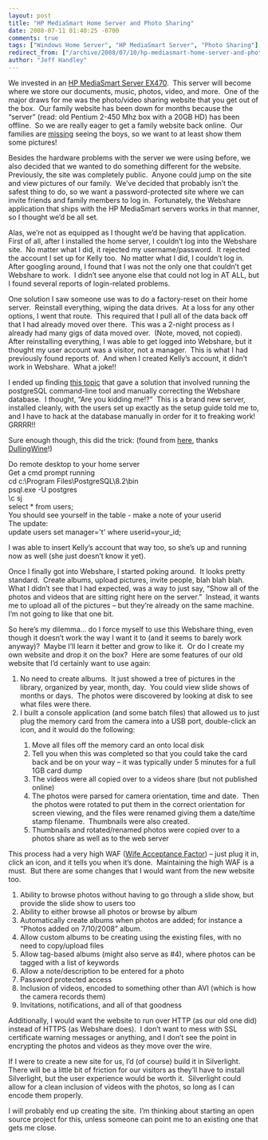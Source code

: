 ```yaml
---
layout: post
title: "HP MediaSmart Home Server and Photo Sharing"
date: 2008-07-11 01:40:25 -0700
comments: true
tags: ["Windows Home Server", "HP MediaSmart Server", "Photo Sharing"]
redirect_from: ["/archive/2008/07/10/hp-mediasmart-home-server-and-photo-sharing.aspx/"]
author: "Jeff Handley"
---
```

<!-- more -->
<p>We invested in an <a href="http://www.amazon.com/EX470-MediaSmart-Server-Windows-Drive/dp/B000UY1WSK" target="_blank">HP MediaSmart Server EX470</a>.  This server will become where we store our documents, music, photos, video, and more.  One of the major draws for me was the photo/video sharing website that you get out of the box.  Our family website has been down for months because the “server” (read: old Pentium 2-450 Mhz box with a 20GB HD) has been offline.  So we are really eager to get a family website back online.  Our families are <a href="http://jeffhandley.com/archive/2008/05/12/life.reboot.aspx" target="_blank">missing</a> seeing the boys, so we want to at least show them some pictures!</p>  <p>Besides the hardware problems with the server we were using before, we also decided that we wanted to do something different for the website.  Previously, the site was completely public.  Anyone could jump on the site and view pictures of our family.  We’ve decided that probably isn’t the safest thing to do, so we want a password-protected site where we can invite friends and family members to log in.  Fortunately, the Webshare application that ships with the HP MediaSmart servers works in that manner, so I thought we’d be all set.</p>  <p>Alas, we’re not as equipped as I thought we’d be having that application.  First of all, after I installed the home server, I couldn’t log into the Webshare site.  No matter what I did, it rejected my username/password.  It rejected the account I set up for Kelly too.  No matter what I did, I couldn’t log in.  After googling around, I found that I was not the only one that couldn’t get Webshare to work.  I didn’t see anyone else that could not log in AT ALL, but I found several reports of login-related problems.</p>  <p>One solution I saw someone use was to do a factory-reset on their home server.  Reinstall everything, wiping the data drives.  At a loss for any other options, I went that route.  This required that I pull all of the data back off that I had already moved over there.  This was a 2-night process as I already had many gigs of data moved over.  (Note, moved, not copied).  After reinstalling everything, I was able to get logged into Webshare, but it thought my user account was a visitor, not a manager.  This is what I had previously found reports of.  And when I created Kelly’s account, it didn’t work in Webshare.  What a joke!!</p>  <p>I ended up finding <a href="http://www.wegotserved.co.uk/forums/index.php?showtopic=2387" target="_blank">this topic</a> that gave a solution that involved running the postgreSQL command-line tool and manually correcting the Webshare database.  I thought, “Are you kidding me!?”  This is a brand new server, installed cleanly, with the users set up exactly as the setup guide told me to, and I have to hack at the database manually in order for it to freaking work!  GRRRR!!</p>  <p>Sure enough though, this did the trick: (found from <a href="http://www.mediasmarthome.com/forum/thread/10263/Don-t-have-visitor-notification-tabs-etc-for-webshare/" target="_blank">here</a>, thanks <a href="http://www.mediasmarthome.com/profile/438/" target="_blank">DullingWine</a>!)</p>  <p>Do remote desktop to your home server   <br />Get a cmd prompt running  <br />cd c:\Program Files\PostgreSQL\8.2\bin  <br />psql.exe -U postgres  <br />\c sj  <br />select * from users;   <br />You should see yourself in the table - make a note of your userid   <br />The update:  <br />update users set manager='t' where userid=your_id;</p>  <p>I was able to insert Kelly’s account that way too, so she’s up and running now as well (she just doesn’t know it yet).</p>  <p>Once I finally got into Webshare, I started poking around.  It looks pretty standard.  Create albums, upload pictures, invite people, blah blah blah.  What I didn’t see that I had expected, was a way to just say, “Show all of the photos and videos that are sitting right here on the server.”  Instead, it wants me to upload all of the pictures – but they’re already on the same machine.  I’m not going to like that one bit.</p>  <p>So here’s my dilemma… do I force myself to use this Webshare thing, even though it doesn’t work the way I want it to (and it seems to barely work anyway)?  Maybe I’ll learn it better and grow to like it.  Or do I create my own website and drop it on the box?  Here are some features of our old website that I’d certainly want to use again:</p>  <ol>   <li>No need to create albums.  It just showed a tree of pictures in the library, organized by year, month, day.  You could view slide shows of months or days.  The photos were discovered by looking at disk to see what files were there.</li>  <li>I built a console application (and some batch files) that allowed us to just plug the memory card from the camera into a USB port, double-click an icon, and it would do the following:</li>  <ol>   <li>Move all files off the memory card an onto local disk</li>  <li>Tell you when this was completed so that you could take the card back and be on your way – it was typically under 5 minutes for a full 1GB card dump</li>  <li>The videos were all copied over to a videos share (but not published online)</li>  <li>The photos were parsed for camera orientation, time and date.  Then the photos were rotated to put them in the correct orientation for screen viewing, and the files were renamed giving them a date/time stamp filename.  Thumbnails were also created.</li>  <li>Thumbnails and rotated/renamed photos were copied over to a photos share as well as to the web server</li>   </ol> </ol>  <p>This process had a very high WAF (<a href="http://www.hanselman.com/blog/iPhoneEverythingThatCouldGoWrongDid.aspx" target="_blank">Wife Acceptance Factor</a>) – just plug it in, click an icon, and it tells you when it’s done.  Maintaining the high WAF is a must.  But there are some changes that I would want from the new website too.</p>  <ol>   <li>Ability to browse photos without having to go through a slide show, but provide the slide show to users too</li>  <li>Ability to either browse all photos or browse by album</li>  <li>Automatically create albums when photos are added; for instance a “Photos added on 7/10/2008” album.</li>  <li>Allow custom albums to be creating using the existing files, with no need to copy/upload files</li>  <li>Allow tag-based albums (might also serve as #4), where photos can be tagged with a list of keywords</li>  <li>Allow a note/description to be entered for a photo</li>  <li>Password protected access</li>  <li>Inclusion of videos, encoded to something other than AVI (which is how the camera records them)</li>  <li>Invitations, notifications, and all of that goodness</li> </ol>  <p>Additionally, I would want the website to run over HTTP (as our old one did) instead of HTTPS (as Webshare does).  I don’t want to mess with SSL certificate warning messages or anything, and I don’t see the point in encrypting the photos and videos as they move over the wire.</p>  <p>If I were to create a new site for us, I’d (of course) build it in Silverlight.  There will be a little bit of friction for our visitors as they’ll have to install Silverlight, but the user experience would be worth it.  Silverlight could allow for a clean inclusion of videos with the photos, so long as I can encode them properly.</p>  <p>I will probably end up creating the site.  I’m thinking about starting an open source project for this, unless someone can point me to an existing one that gets me close.</p>  <p></p>  <p></p>  <p></p>  <p></p>  <p></p>  <p></p>  <p></p>  <p></p>  <p></p>  <p></p>  <p></p>  <p></p>  <p></p>
